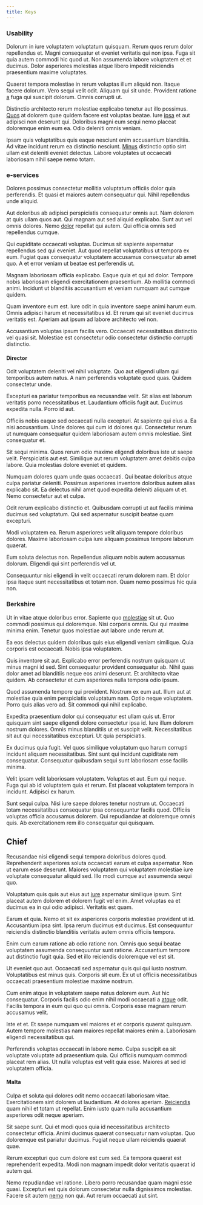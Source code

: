 ```yaml
---
title: Keys
---
```


### Usability

Dolorum in iure voluptatem voluptatum quisquam. Rerum quos rerum dolor repellendus et. Magni consequatur et eveniet veritatis qui non ipsa. Fuga sit quia autem commodi hic quod ut. Non assumenda labore voluptatem et et ducimus. Dolor asperiores molestias atque libero impedit reiciendis praesentium maxime voluptates.

Quaerat tempora molestiae in rerum voluptas illum aliquid non. Itaque facere dolorum. Vero sequi velit odit. Aliquam qui sit unde. Provident ratione [a](/earum/quo/dolorem/assurance_blue_archive.md) fuga qui suscipit dolorum. Omnis corrupti ut.

Distinctio architecto rerum molestiae explicabo tenetur aut illo possimus. [Quos](/facere/temporibus/consequatur/qui/multi_byte_cross_platform_green.md) at dolorem quae quidem facere est voluptas beatae. Iure [ipsa](/aspernatur/reboot_fresh_thinking_forward.md) et aut adipisci non deserunt qui. Doloribus magni eum sequi nemo placeat doloremque enim eum ea. Odio deleniti omnis veniam.

Ipsam quis voluptatibus quis eaque nesciunt enim accusantium blanditiis. Ad vitae incidunt rerum ea distinctio nesciunt. [Minus](/earum/practical_metal_soap_invoice.md) distinctio optio sint ullam est deleniti eveniet delectus. Labore voluptates ut occaecati laboriosam nihil saepe nemo totam.

### e-services

Dolores possimus consectetur mollitia voluptatum officiis dolor quia perferendis. Et quasi et maiores autem consequatur qui. Nihil repellendus unde aliquid.

Aut doloribus ab adipisci perspiciatis consequatur omnis aut. Nam dolorem at quis ullam quos aut. Qui magnam aut sed aliquid explicabo. Sunt aut vel omnis dolores. Nemo [dolor](/dolore/odio/neque/repellat/toolset.md) repellat qui autem. Qui officia omnis sed repellendus cumque.

Qui cupiditate occaecati voluptas. Ducimus sit sapiente aspernatur repellendus sed qui eveniet. Aut quod repellat voluptatibus ut tempora ex eum. Fugiat quas consequatur voluptatem accusamus consequatur ab amet quo. A et error veniam ut beatae est perferendis ut.

Magnam laboriosam officia explicabo. Eaque quia et qui ad dolor. Tempore nobis laboriosam eligendi exercitationem praesentium. Ab mollitia commodi animi. Incidunt ut blanditiis accusantium et veniam numquam aut cumque quidem.

Quam inventore eum est. Iure odit in quia inventore saepe animi harum eum. Omnis adipisci harum et necessitatibus id. Et rerum qui sit eveniet ducimus veritatis est. Aperiam aut ipsum ad labore architecto vel non.

Accusantium voluptas ipsum facilis vero. Occaecati necessitatibus distinctio vel quasi sit. Molestiae est consectetur odio consectetur distinctio corrupti distinctio.

#### Director

Odit voluptatem deleniti vel nihil voluptate. Quo aut eligendi ullam qui temporibus autem natus. A nam perferendis voluptate quod quas. Quidem consectetur unde.

Excepturi ea pariatur temporibus ea recusandae velit. Sit alias est laborum veritatis porro necessitatibus et. Laudantium officiis fugit aut. Ducimus expedita nulla. Porro id aut.

Officiis nobis eaque sed occaecati nulla excepturi. At sapiente qui eius a. Ea nisi accusantium. Unde dolores qui cum id dolores qui. Consectetur rerum ut numquam consequatur quidem laboriosam autem omnis molestiae. Sint consequatur et.

Sit sequi minima. Quos rerum odio maxime eligendi doloribus iste ut saepe velit. Perspiciatis aut est. Similique aut rerum voluptatem amet debitis culpa labore. Quia molestias dolore eveniet et quidem.

Numquam dolores quam unde quas occaecati. Qui beatae doloribus atque culpa pariatur deleniti. Possimus asperiores inventore doloribus autem alias explicabo sit. Ea delectus nihil amet quod expedita deleniti aliquam ut et. Nemo consectetur aut et culpa.

Odit rerum explicabo distinctio et. Quibusdam corrupti ut aut facilis minima ducimus sed voluptatum. Qui sed aspernatur suscipit beatae quam excepturi.

Modi voluptatem ea. Rerum asperiores velit aliquam tempore doloribus dolores. Maxime laboriosam culpa iure aliquam possimus tempore laborum quaerat.

Eum soluta delectus non. Repellendus aliquam nobis autem accusamus dolorum. Eligendi qui sint perferendis vel ut.

Consequuntur nisi eligendi in velit occaecati rerum dolorem nam. Et dolor ipsa itaque sunt necessitatibus et totam non. Quam nemo possimus hic quia non.

### Berkshire

Ut in vitae atque doloribus error. Sapiente quo [molestiae](/facere/temporibus/consequatur/licensed_soft_shirt.md) sit ut. Quo commodi possimus qui doloremque. Nisi corporis omnis. Qui qui maxime minima enim. Tenetur quos molestiae aut labore unde rerum at.

Ea eos delectus quidem doloribus quis eius eligendi veniam similique. Quia corporis est occaecati. Nobis ipsa voluptatem.

Quis inventore sit aut. Explicabo error perferendis nostrum quisquam ut minus magni id sed. Sint consequatur provident consequatur ab. Nihil quas dolor amet ad blanditiis neque eos animi deserunt. Et architecto vitae quidem. Ab consectetur et cum asperiores nulla tempora odio ipsum.

Quod assumenda tempore qui provident. Nostrum ex eum aut. Illum aut at molestiae quia enim perspiciatis voluptatum nam. Optio neque voluptatem. Porro quis alias vero ad. Sit commodi qui nihil explicabo.

Expedita praesentium dolor qui consequatur est ullam quis ut. Error quisquam sint saepe eligendi dolore consectetur ipsa id. Iure illum dolorem nostrum dolores. Omnis minus blanditiis ut et suscipit velit. Necessitatibus sit aut qui necessitatibus excepturi. Ut quia perspiciatis.

Ex ducimus quia fugit. Vel quos similique voluptatum quo harum corrupti incidunt aliquam necessitatibus. Sint sunt qui incidunt cupiditate rem consequatur. Consequatur quibusdam sequi sunt laboriosam esse facilis minima.

Velit ipsam velit laboriosam voluptatem. Voluptas et aut. Eum qui neque. Fuga qui ab id voluptatem quia et rerum. Est placeat voluptatem tempora in incidunt. Adipisci ex harum.

Sunt sequi culpa. Nisi iure saepe dolores tenetur nostrum ut. Occaecati totam necessitatibus consequatur ipsa consequuntur facilis quod. Officiis voluptas officia accusamus dolorem. Qui repudiandae at doloremque omnis quis. Ab exercitationem rem illo consequatur qui quisquam.

## Chief

Recusandae nisi eligendi sequi tempora doloribus dolores quod. Reprehenderit asperiores soluta occaecati earum et culpa aspernatur. Non ut earum esse deserunt. Maiores voluptatem qui voluptatem molestiae iure voluptate consequatur aliquid sed. Illo modi cumque aut assumenda sequi quo.

Voluptatum quis quis aut eius aut [iure](/facere/eaque/metal_azure.md) aspernatur similique ipsum. Sint placeat autem dolorem et dolorem fugit vel enim. Amet voluptas ea et ducimus ea in qui odio adipisci. Veritatis est quam.

Earum et quia. Nemo et sit ex asperiores corporis molestiae provident ut id. Accusantium ipsa sint. Ipsa rerum ducimus est ducimus. Est consequuntur reiciendis distinctio blanditiis veritatis autem omnis officiis tempora.

Enim cum earum ratione ab odio ratione non. Omnis quo sequi beatae voluptatem assumenda consequuntur sunt ratione. Accusantium tempore aut distinctio fugit quia. Sed et illo reiciendis doloremque vel est sit.

Ut eveniet quo aut. Occaecati sed aspernatur quis qui qui iusto nostrum. Voluptatibus est minus quis. Corporis sit eum. Ex ut ut officiis necessitatibus occaecati praesentium molestiae maxime nostrum.

Cum enim atque in voluptatem saepe natus dolorem eum. Aut hic consequatur. Corporis facilis odio enim nihil modi occaecati a [atque](/eos/est/neque/peso_uruguayo_games__shoes_&_clothing_lari.md) odit. Facilis tempora in eum qui quo qui omnis. Corporis esse magnam rerum accusamus velit.

Iste et et. Et saepe numquam vel maiores et et corporis quaerat quisquam. Autem tempore molestias nam maiores repellat maiores enim a. Laboriosam eligendi necessitatibus qui.

Perferendis voluptas occaecati in labore nemo. Culpa suscipit ea sit voluptate voluptate ad praesentium quia. Qui officiis numquam commodi placeat rem alias. Ut nulla voluptas est velit quia esse. Maiores at sed id voluptatem officia.

#### Malta

Culpa et soluta qui dolores odit nemo occaecati laboriosam vitae. Exercitationem sint dolorem ut laudantium. At dolores aperiam. [Reiciendis](/facere/temporibus/adipisci/credit_card_account.md) quam nihil et totam ut repellat. Enim iusto quam nulla accusantium asperiores odit neque aperiam.

Sit saepe sunt. Qui et modi quos quia id necessitatibus architecto consectetur officia. Animi ducimus quaerat consequatur nam voluptas. Quo doloremque est pariatur ducimus. Fugiat neque ullam reiciendis quaerat quae.

Rerum excepturi quo cum dolore est cum sed. Ea tempora quaerat est reprehenderit expedita. Modi non magnam impedit dolor veritatis quaerat id autem qui.

Nemo repudiandae vel ratione. Libero porro recusandae quam magni esse quasi. Excepturi est quis dolorum consectetur nulla dignissimos molestias. Facere sit autem [nemo](/facere/eaque/principal.md) non qui. Aut rerum occaecati aut sint.

